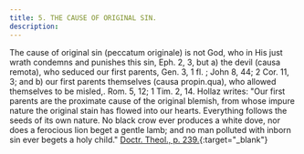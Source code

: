 ```yaml
---
title: 5. THE CAUSE OF ORIGINAL SIN.
description: 
---
```


The cause of original sin (peccatum originale) is not God, who in His just wrath condemns and punishes this sin, Eph. 2, 3, but a) the devil (causa remota), who seduced our first parents, Gen. 3, 1 fl. ; John 8, 44; 2 Cor. 11, 3; and b) our first parents themselves (causa propin.qua), who allowed themselves to be misled,. Rom. 5, 12; 1 Tim. 2, 14. Hollaz writes: "Our first parents are the proximate cause of the original blemish, from whose impure nature the original stain has flowed into our hearts. Everything follows the seeds of its own nature. No black crow ever produces a white dove, nor does a ferocious lion beget a gentle lamb; and no man polluted with inborn sin ever begets a holy child." [Doctr. Theol., p. 239.](https://archive.org/details/doctrinaltheolog00schmuoft/page/n245/mode/2up){:target="_blank"}